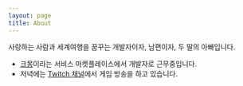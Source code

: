 ```yaml
---
layout: page
title: About
---
```


<p class="message">
  사랑하는 사람과 세계여행을 꿈꾸는 개발자이자, 남편이자, 두 딸의 아빠입니다.
</p>

* [크몽](https://kmong.com)이라는 서비스 마켓플레이스에서 개발자로 근무중입니다.
* 저녁에는 [Twitch 채널](http://twitch.com/jamak_kr)에서 게임 방송을 하고 있습니다.

